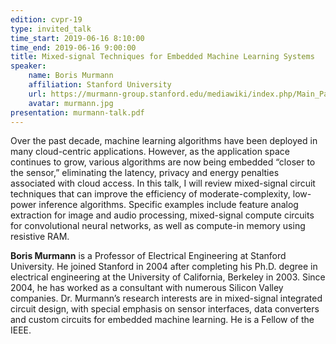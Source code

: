 ```yaml
---
edition: cvpr-19
type: invited_talk
time_start: 2019-06-16 8:10:00
time_end: 2019-06-16 9:00:00
title: Mixed-signal Techniques for Embedded Machine Learning Systems
speaker:
    name: Boris Murmann
    affiliation: Stanford University
    url: https://murmann-group.stanford.edu/mediawiki/index.php/Main_Page
    avatar: murmann.jpg
presentation: murmann-talk.pdf
---
```

Over the past decade, machine learning algorithms have been deployed in many cloud-centric applications. However, as the application space continues to grow, various algorithms are now being embedded “closer to the sensor,” eliminating the latency, privacy and energy penalties associated with cloud access. In this talk, I will review mixed-signal circuit techniques that can improve the efficiency of moderate-complexity, low-power inference algorithms. Specific examples include feature analog extraction for image and audio processing, mixed-signal compute circuits for convolutional neural networks, as well as compute-in memory using resistive RAM.

**Boris Murmann** is a Professor of Electrical Engineering at Stanford University. He joined Stanford in 2004 after completing his Ph.D. degree in electrical engineering at the University of California, Berkeley in 2003. Since 2004, he has worked as a consultant with numerous Silicon Valley companies. Dr. Murmann’s research interests are in mixed-signal integrated circuit design, with special emphasis on sensor interfaces, data converters and custom circuits for embedded machine learning. He is a Fellow of the IEEE.
